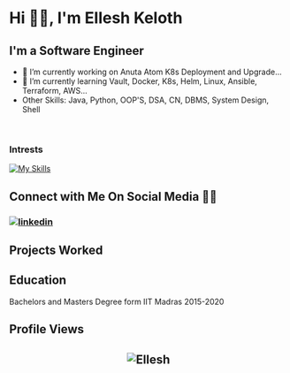 # Hi  👋🏻, I'm Ellesh Keloth

## **I'm a Software Engineer**

- 🔭 I’m currently working on Anuta Atom K8s Deployment and Upgrade...
- 🌱 I’m currently learning Vault, Docker, K8s, Helm, Linux,  Ansible, Terraform, AWS...
- Other Skills: Java, Python, OOP'S, DSA, CN, DBMS, System Design, Shell
<br>

### Intrests

[![My Skills](https://skillicons.dev/icons?i=java,python,gitlab,jenkins,bash,linux,docker,kubernetes,ansible,aws,&theme=light)](https://skillicons.dev)

## **Connect with Me On Social Media** 🤝🏻 &nbsp;

<h3 align="left">
<a href="https://www.linkedin.com/in/ellesh-keloth-670a10190/"><img src="https://img.icons8.com/color/96/000000/linkedin.png" alt="linkedin"/></a>
<br>

## Projects Worked  

## Education
Bachelors and Masters Degree form IIT Madras 2015-2020

## Profile Views

<h2 align="center"> <img src="https://komarev.com/ghpvc/?username=kellesh" alt="Ellesh" /> <h2>
